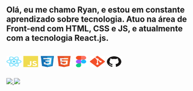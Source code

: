 ## Olá, eu me chamo Ryan, e estou em constante aprendizado sobre tecnologia. Atuo na área de Front-end com HTML, CSS e JS, e atualmente com a tecnologia React.js.

<div style="display: inline_block"><br>
  <img align="center" alt="Ryan-React" height="30" width="40" src="https://raw.githubusercontent.com/devicons/devicon/master/icons/react/react-original.svg">
  <img align="center" alt="Ryan-Js" height="30" width="40" src="https://raw.githubusercontent.com/devicons/devicon/master/icons/javascript/javascript-plain.svg">
  <img align="center" alt="Ryan-CSS" height="30" width="40" src="https://raw.githubusercontent.com/devicons/devicon/master/icons/css3/css3-original.svg">
  <img align="center" alt="Ryan-HTML" height="30" width="40" src="https://raw.githubusercontent.com/devicons/devicon/master/icons/html5/html5-original.svg">
  <img align="center" alt="Ryan-Figma" height="30" width="40" src="https://raw.githubusercontent.com/devicons/devicon/master/icons/figma/figma-original.svg">
  <img align="center" alt="Ryan-Git" height="30" width="40" src="https://raw.githubusercontent.com/devicons/devicon/master/icons/git/git-original.svg">
  <img align="center" alt="Ryan-Github" height="30" width="40" src="https://raw.githubusercontent.com/devicons/devicon/master/icons/github/github-original.svg">
</div>

##

<div> 
  <a href = "mailto:ryanhilario.job@gmail.com"> <img src="https://img.shields.io/badge/-Gmail-%23333?style=for-the-badge&logo=gmail&logoColor" target="_blank"> </a>
  <a href="https://www.linkedin.com/in/ryansantoshilario" target="_blank"> <img src="https://img.shields.io/badge/-LinkedIn-%230077B5?style=for-the-badge&logo=linkedin&logoColor=white" target="_blank"> </a>
</div>
